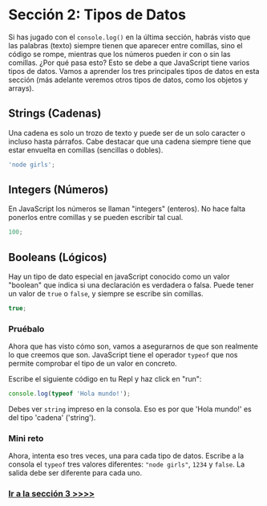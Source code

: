 # Sección 2: Tipos de Datos

Si has jugado con el `console.log()` en la última sección, habrás visto que las palabras (texto) siempre tienen que aparecer entre comillas, sino el código se rompe, mientras que los números pueden ir con o sin las comillas. ¿Por qué pasa esto? Esto se debe a que JavaScript tiene varios tipos de datos. Vamos a aprender los tres principales tipos de datos en esta sección (más adelante veremos otros tipos de datos, como los objetos y arrays).

## Strings (Cadenas)

Una cadena es solo un trozo de texto y puede ser de un solo caracter o incluso hasta párrafos. Cabe destacar que una cadena siempre tiene que estar envuelta en comillas (sencillas o dobles).

```js
'node girls';
```

## Integers (Números)

En JavaScript los números se llaman "integers" (enteros). No hace falta ponerlos entre comillas y se pueden escribir tal cual.

```js
100;
```

## Booleans (Lógicos)

Hay un tipo de dato especial en javaScript conocido como un valor "boolean" que indica si una declaración es verdadera o falsa. Puede tener un valor de `true` o `false`, y siempre se escribe sin comillas.

```js
true;
```

### Pruébalo

Ahora que has visto cómo son, vamos a asegurarnos de que son realmente lo que creemos que son. JavaScript tiene el operador `typeof` que nos permite comprobar el tipo de un valor en concreto.

Escribe el siguiente código en tu Repl y haz click en "run":

```js
console.log(typeof 'Hola mundo!');
```

Debes ver `string` impreso en la consola. Eso es por que 'Hola mundo!' es del tipo 'cadena' ('string').

### Mini reto

Ahora, intenta eso tres veces, una para cada tipo de datos. Escribe a la consola el `typeof` tres valores diferentes: `"node girls"`, `1234` y `false`. La salida debe ser diferente para cada uno.

### [Ir a la sección 3 >>>>](https://github.com/node-girls/beginners-javascript/blob/master/step03.md)
